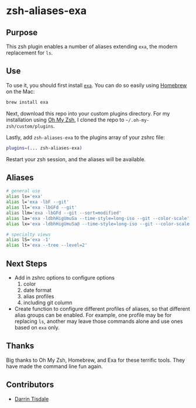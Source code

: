 # zsh-aliases-exa

## Purpose

This zsh plugin enables a number of aliases extending `exa`, the modern replacement for `ls`.

## Use

To use it, you should first install [`exa`](https://the.exa.website). You can do so easily using [Homebrew](https://brew.sh) on the Mac:

```bash
brew install exa
```

Next, download this repo into your custom plugins directory. For my installation using [Oh My Zsh](https://ohmyz.sh/), I cloned the repo to `~/.oh-my-zsh/custom/plugins`.

Lastly, add `zsh-aliases-exa` to the plugins array of your zshrc file:

```bash
plugins=(... zsh-aliases-exa)
```

Restart your zsh session, and the aliases will be available.

## Aliases

```bash
# general use
alias ls='exa'                                                          # ls
alias l='exa -lbF --git'                                                # list, size, type, git
alias ll='exa -lbGFd --git'                                             # long list
alias llm='exa -lbGFd --git --sort=modified'                            # long list, modified date sort
alias la='exa -ldbhHigUmuSa --time-style=long-iso --git --color-scale'  # all list
alias lx='exa -ldbhHigUmuSa@ --time-style=long-iso --git --color-scale' # all + extended list

# specialty views
alias lS='exa -1'                                                              # one column, just names
alias lt='exa --tree --level=2'                                         # tree

```

## Next Steps

* Add in zshrc options to configure options
  1. color
  2. date format
  3. alias profiles
  4. including git column
* Create function to configure different profiles of aliases, so that different alias groups can be enabled. For example, one profile may be for replacing `ls`, another may leave those commands alone and use ones based on `exa` only.

## Thanks

Big thanks to Oh My Zsh, Homebrew, and Exa for these terrific tools. They have made the command line fun again.

## Contributors

* [Darrin Tisdale](https://github.com/darrintisdale)
